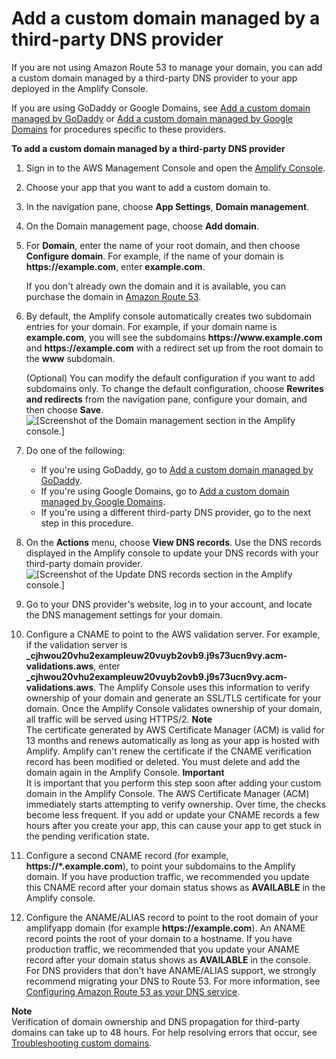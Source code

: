 # Add a custom domain managed by a third\-party DNS provider<a name="to-add-a-custom-domain-managed-by-a-third-party-dns-provider"></a>

If you are not using Amazon Route 53 to manage your domain, you can add a custom domain managed by a third\-party DNS provider to your app deployed in the Amplify Console\.

If you are using GoDaddy or Google Domains, see [Add a custom domain managed by GoDaddy](to-add-a-custom-domain-managed-by-godaddy.md) or [Add a custom domain managed by Google Domains](to-add-a-custom-domain-managed-by-google-domains.md) for procedures specific to these providers\.

**To add a custom domain managed by a third\-party DNS provider**

1. Sign in to the AWS Management Console and open the [Amplify Console](https://console.aws.amazon.com/amplify/)\.

1. Choose your app that you want to add a custom domain to\.

1. In the navigation pane, choose **App Settings**, **Domain management**\.

1. On the Domain management page, choose **Add domain**\.

1. For **Domain**, enter the name of your root domain, and then choose **Configure domain**\. For example, if the name of your domain is **https://example\.com**, enter **example\.com**\.

    If you don't already own the domain and it is available, you can purchase the domain in [Amazon Route 53](https://docs.aws.amazon.com/Route53/latest/DeveloperGuide/domain-register.html)\.

1. By default, the Amplify console automatically creates two subdomain entries for your domain\. For example, if your domain name is **example\.com**, you will see the subdomains **https://www\.example\.com** and **https://example\.com** with a redirect set up from the root domain to the **www** subdomain\. 

   \(Optional\) You can modify the default configuration if you want to add subdomains only\. To change the default configuration, choose **Rewrites and redirects** from the navigation pane, configure your domain, and then choose **Save**\.  
![\[Screenshot of the Domain management section in the Amplify console.\]](http://docs.aws.amazon.com/amplify/latest/userguide/images/amplify-thirdparty-1Update.png)

1. Do one of the following: 
   + If you're using GoDaddy, go to [Add a custom domain managed by GoDaddy](to-add-a-custom-domain-managed-by-godaddy.md)\.
   + If you're using Google Domains, go to [Add a custom domain managed by Google Domains](to-add-a-custom-domain-managed-by-google-domains.md)\.
   + If you're using a different third\-party DNS provider, go to the next step in this procedure\. 

1. On the **Actions** menu, choose **View DNS records**\. Use the DNS records displayed in the Amplify console to update your DNS records with your third\-party domain provider\.  
![\[Screenshot of the Update DNS records section in the Amplify console.\]](http://docs.aws.amazon.com/amplify/latest/userguide/images/amplify-thirdpartyDNS-1.png)

1. Go to your DNS provider's website, log in to your account, and locate the DNS management settings for your domain\.

1. Configure a CNAME to point to the AWS validation server\. For example, if the validation server is **\_cjhwou20vhu2exampleuw20vuyb2ovb9\.j9s73ucn9vy\.acm\-validations\.aws**, enter **\_cjhwou20vhu2exampleuw20vuyb2ovb9\.j9s73ucn9vy\.acm\-validations\.aws**\. The Amplify Console uses this information to verify ownership of your domain and generate an SSL/TLS certificate for your domain\. Once the Amplify Console validates ownership of your domain, all traffic will be served using HTTPS/2\.
**Note**  
The certificate generated by AWS Certificate Manager \(ACM\) is valid for 13 months and renews automatically as long as your app is hosted with Amplify\. Amplify can't renew the certificate if the CNAME verification record has been modified or deleted\. You must delete and add the domain again in the Amplify Console\.
**Important**  
 It is important that you perform this step soon after adding your custom domain in the Amplify Console\. The AWS Certificate Manager \(ACM\) immediately starts attempting to verify ownership\. Over time, the checks become less frequent\. If you add or update your CNAME records a few hours after you create your app, this can cause your app to get stuck in the pending verification state\.

1. Configure a second CNAME record \(for example, **https://\*\.example\.com**\), to point your subdomains to the Amplify domain\. If you have production traffic, we recommended you update this CNAME record after your domain status shows as **AVAILABLE** in the Amplify console\.

1. Configure the ANAME/ALIAS record to point to the root domain of your amplifyapp domain \(for example **https://example\.com**\)\. An ANAME record points the root of your domain to a hostname\. If you have production traffic, we recommended that you update your ANAME record after your domain status shows as **AVAILABLE** in the console\. For DNS providers that don't have ANAME/ALIAS support, we strongly recommend migrating your DNS to Route 53\. For more information, see [Configuring Amazon Route 53 as your DNS service](https://docs.aws.amazon.com/Route53/latest/DeveloperGuide/dns-configuring.html)\.

**Note**  
 Verification of domain ownership and DNS propagation for third\-party domains can take up to 48 hours\. For help resolving errors that occur, see [Troubleshooting custom domains](custom-domain-troubleshoot-guide.md)\. 